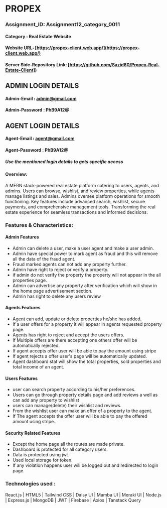 
# PROPEX

### Assignment_ID: Assignment12_category_0011

#### Category : Real Estate Website

#### Website URL: [https://propex-client.web.app/](https://propex-client.web.app/)
#### Server Side-Repository Link: [https://github.com/Sazid60/Propex-Real-Estate-Client])



## ADMIN LOGIN DETAILS
#### Admin-Email : admin@gmail.com
#### Admin-Password : PhB9A12@

## AGENT LOGIN DETAILS
#### Agent-Email : agent@gmail.com
#### Agent-Password : PhB9A12@

##### ***Use the mentioned login details to gets specific access***


#### Overview:
A MERN stack-powered real estate platform catering to users, agents, and admins. Users can browse, wishlist, and review properties, while agents manage listings and sales. Admins oversee platform operations for smooth functioning. Key features include advanced search, wishlist, secure payments, and comprehensive management tools. Transforming the real estate experience for seamless transactions and informed decisions. 

### Features & Characteristics:


#### Admin Features
- Admin can delete a user, make a user agent and make a user admin.
- Admin have special power to mark agent as fraud and this will remove all the data of the fraud agent.
- Fraud marked agents can not add any property further.
- Admin have right to reject or verify a property.
- if admin do not verify the property the property will not appear in the all properties page.
- Admin can advertise any property after verification which will show in the home page advertisement section.
- Admin has right to delete any users review

#### Agents Features
- Agent can add, update or delete properties he/she has added.
- If a user offers for a property it will appear in agents requested property page.
- Agents has right to reject and accept the users offers.
- If Multiple offers are there accepting one others offer will be automatically rejected.
- If agent accepts offer user will be able to pay the amount using stripe
- If agent rejects a offer user's page will be automatically updated.
- Agent dashboard stat will show the total properties, sold properties and total income of an agent.

#### Users Features
- user can search property according to his/her preferences.
- Users can go through property details page and add reviews a well as can add any property to wishlist
- users can manage(delete) their wishlist and reviews.
- From the wishlist user can make an offer of a property to the agent.
- If The agent accepts the offer user will be able to pay the offered amount using stripe.

#### Security Related Features
- Except the home page all the routes are made private.
- Dashboard is protected for all category users.
- Data is protected using jwt.
- Used local storage for token.
- If any violation happens user will be logged out and redirected to login page.


### Technologies used : 
React.js | HTML5 | Tailwind CSS | Daisy UI | Mamba UI | Meraki UI | Node.js | Express.js | MongoDB | JWT | Firebase | Axios | Tanstack Query


